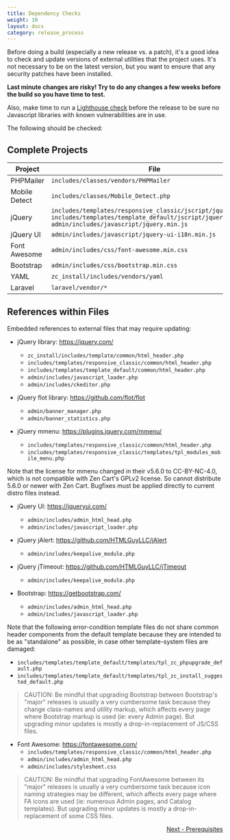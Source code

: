 ```yaml
---
title: Dependency Checks
weight: 10
layout: docs
category: release_process
---
```


Before doing a build (especially a new release vs. a patch), it's a good idea to check and update versions of external utilities that the project uses. It's not necessary to be on the latest version, but you want to ensure that any security patches have been installed.  

**Last minute changes are risky!  Try to do any changes a few weeks before the build so you have time to test.**

Also, make time to run a [Lighthouse check](/user/upgrading/javascript_updates/) before the release to be sure no Javascript libraries with known vulnerabilities are in use. 

The following should be checked: 

## Complete Projects 
|Project|File|Project URL|
|-------|----|-----------|
|PHPMailer|`includes/classes/vendors/PHPMailer`|https://github.com/PHPMailer/PHPMailer|
|Mobile Detect|`includes/classes/Mobile_Detect.php`|https://github.com/serbanghita/Mobile-Detect/|
|jQuery|`includes/templates/responsive_classic/jscript/jquery.min.js`<br>`includes/templates/template_default/jscript/jquery.min.js`<br>`admin/includes/javascript/jquery.min.js`|https://jquery.com/|
|jQuery UI|`admin/includes/javascript/jquery-ui-i18n.min.js`|https://jqueryui.com/|
|Font Awesome|`admin/includes/css/font-awesome.min.css`|https://fontawesome.com/|
|Bootstrap|`admin/includes/css/bootstrap.min.css`|https://getbootstrap.com/|
|YAML|`zc_install/includes/vendors/yaml`|https://yaml.org/|
|Laravel|`laravel/vendor/*`|https://laravel.com/|

## References within Files 

Embedded references to external files that may require updating: 

- jQuery library: https://jquery.com/ 
  - `zc_install/includes/template/common/html_header.php`
  - `includes/templates/responsive_classic/common/html_header.php`
  - `includes/templates/template_default/common/html_header.php`
  - `admin/includes/javascript_loader.php`
  - `admin/includes/ckeditor.php`

- jQuery flot library: https://github.com/flot/flot
   - `admin/banner_manager.php`
   - `admin/banner_statistics.php`
 
- jQuery mmenu: https://plugins.jquery.com/mmenu/
  - `includes/templates/responsive_classic/common/html_header.php `
  - `includes/templates/responsive_classic/templates/tpl_modules_mobile_menu.php `
 
Note that the license for mmenu changed in their v5.6.0 to CC-BY-NC-4.0, which is not compatible with Zen Cart's GPLv2 license. So cannot distribute 5.6.0 or newer with Zen Cart. Bugfixes must be applied directly to current distro files instead.

- jQuery UI: https://jqueryui.com/ 
  - `admin/includes/admin_html_head.php`
  - `admin/includes/javascript_loader.php`

- jQuery jAlert: https://github.com/HTMLGuyLLC/jAlert 
   - `admin/includes/keepalive_module.php`

- jQuery jTimeout: https://github.com/HTMLGuyLLC/jTimeout 
   - `admin/includes/keepalive_module.php`

- Bootstrap: https://getbootstrap.com/
  - `admin/includes/admin_html_head.php`
  - `admin/includes/javascript_loader.php`

 Note that the following error-condition template files do not share common header components from the default template because they are intended to be as "standalone" as possible, in case other template-system files are damaged:
  - `includes/templates/template_default/templates/tpl_zc_phpupgrade_default.php`
  - `includes/templates/template_default/templates/tpl_zc_install_suggested_default.php`

> CAUTION: Be mindful that upgrading Bootstrap between Bootstrap's "major" releases is usually a very cumbersome task because they change class-names and utility markup, which affects every page where Bootstrap markup is used (ie: every Admin page). But upgrading minor updates is mostly a drop-in-replacement of JS/CSS files.

- Font Awesome: https://fontawesome.com/
  - `includes/templates/responsive_classic/common/html_header.php`
  - `admin/includes/admin_html_head.php`
  - `admin/includes/stylesheet.css`

> CAUTION: Be mindful that upgrading FontAwesome between its "major" releases is usually a very cumbersome task because icon naming strategies may be different, which affects every page where FA icons are used (ie: numerous Admin pages, and Catalog templates). But upgrading minor updates is mostly a drop-in-replacement of some CSS files.


<div style="text-align:right;" id="next">
   <a class="btn btn-lg btn-primary mr-3 mb-4" href="/dev/release_process/prerequisites/">
        Next - Prerequisites<i class="fas fa-arrow-alt-circle-right ml-2"></i>
   </a>
</div>
